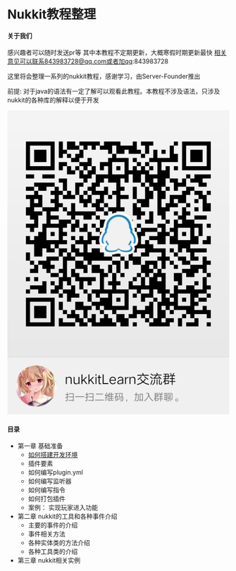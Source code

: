 # Nukkit教程整理

#### 关于我们

感兴趣者可以随时发送pr等
其中本教程不定期更新，大概寒假时期更新最快
相关意见可以联系843983728@qq.com或者加qq:843983728

这里将会整理一系列的nukkit教程，感谢学习，由Server-Founder推出

前提: 对于java的语法有一定了解可以观看此教程。本教程不涉及语法，只涉及nukkit的各种库的解释以便于开发

![qq群](images/0-00.png)

#### 目录
- 第一章 基础准备
  - [如何搭建开发环境](https://github.com/Server-Founder/NukkitLearn/blob/master/%E7%AC%AC%E4%B8%80%E7%AB%A0*%E5%A6%82%E4%BD%95%E6%90%AD%E5%BB%BA%E7%8E%AF%E5%A2%83.md)
  - 插件要素
  - 如何编写plugin.yml
  - 如何编写监听器
  - 如何编写指令
  - 如何打包插件
  - 案例： 实现玩家进入功能
- 第二章 nukkit的工具和各种事件介绍
  - 主要的事件的介绍
  - 事件相关方法
  - 各种实体类的方法介绍
  - 各种工具类的介绍
- 第三章 nukkit相关实例



